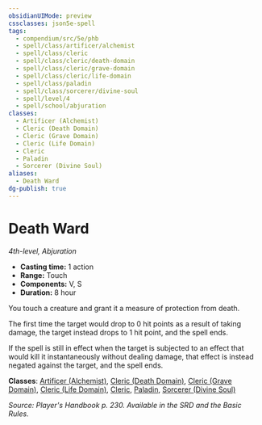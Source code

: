 ```yaml
---
obsidianUIMode: preview
cssclasses: json5e-spell
tags:
  - compendium/src/5e/phb
  - spell/class/artificer/alchemist
  - spell/class/cleric
  - spell/class/cleric/death-domain
  - spell/class/cleric/grave-domain
  - spell/class/cleric/life-domain
  - spell/class/paladin
  - spell/class/sorcerer/divine-soul
  - spell/level/4
  - spell/school/abjuration
classes:
  - Artificer (Alchemist)
  - Cleric (Death Domain)
  - Cleric (Grave Domain)
  - Cleric (Life Domain)
  - Cleric
  - Paladin
  - Sorcerer (Divine Soul)
aliases:
  - Death Ward
dg-publish: true
---
```

# Death Ward
*4th-level, Abjuration*  

- **Casting time:** 1 action
- **Range:** Touch
- **Components:** V, S
- **Duration:** 8 hour

You touch a creature and grant it a measure of protection from death.

The first time the target would drop to 0 hit points as a result of taking damage, the target instead drops to 1 hit point, and the spell ends.

If the spell is still in effect when the target is subjected to an effect that would kill it instantaneously without dealing damage, that effect is instead negated against the target, and the spell ends.

**Classes**: [Artificer (Alchemist)](/Admin/CLI/classes/artificer-alchemist-tce.md), [Cleric (Death Domain)](/Admin/CLI/classes/cleric-death-domain.md), [Cleric (Grave Domain)](/Admin/CLI/classes/cleric-grave-domain-xge.md), [Cleric (Life Domain)](/Admin/CLI/classes/cleric-life-domain.md), [Cleric](/Admin/CLI/classes/cleric.md), [Paladin](/Admin/CLI/classes/paladin.md), [Sorcerer (Divine Soul)](/Admin/CLI/classes/sorcerer-divine-soul-xge.md)

*Source: Player's Handbook p. 230. Available in the SRD and the Basic Rules.*